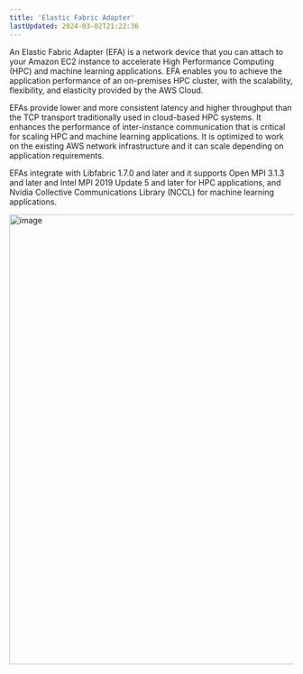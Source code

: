 ```yaml
---
title: 'Elastic Fabric Adapter'
lastUpdated: 2024-03-02T21:22:36
---
```


An Elastic Fabric Adapter (EFA) is a network device that you can attach to your Amazon EC2 instance to accelerate High Performance Computing (HPC) and machine learning applications. EFA enables you to achieve the application performance of an on-premises HPC cluster, with the scalability, flexibility, and elasticity provided by the AWS Cloud.

EFAs provide lower and more consistent latency and higher throughput than the TCP transport traditionally used in cloud-based HPC systems. It enhances the performance of inter-instance communication that is critical for scaling HPC and machine learning applications. It is optimized to work on the existing AWS network infrastructure and it can scale depending on application requirements.

EFAs integrate with Libfabric 1.7.0 and later and it supports Open MPI 3.1.3 and later and Intel MPI 2019 Update 5 and later for HPC applications, and Nvidia Collective Communications Library (NCCL) for machine learning applications.

<img width="799" alt="image" src="https://github.com/rlaisqls/TIL/assets/81006587/7393f331-e1f0-48a0-9b80-4452b7e2f3c7">

